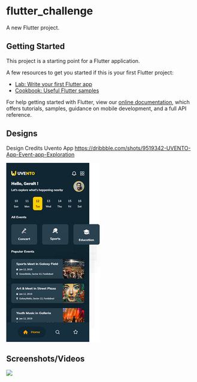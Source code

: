 # flutter_challenge

A new Flutter project.

## Getting Started

This project is a starting point for a Flutter application.

A few resources to get you started if this is your first Flutter project:

- [Lab: Write your first Flutter app](https://flutter.dev/docs/get-started/codelab)
- [Cookbook: Useful Flutter samples](https://flutter.dev/docs/cookbook)

For help getting started with Flutter, view our
[online documentation](https://flutter.dev/docs), which offers tutorials, samples, guidance on
mobile development, and a full API reference.

## Designs
Design Credits Uvento App
https://dribbble.com/shots/9519342-UVENTO-App-Event-app-Exploration


![](https://github.com/Abhijithsp/flutter_challenge/blob/main/assets/screenshots/home%20screen-mdpi.png)


## Screenshots/Videos

![](https://github.com/Abhijithsp/flutter_challenge/blob/main/assets/screenshots/flutterchallenge.gif)
